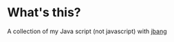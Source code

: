 # What's this?

A collection of my Java script (not javascript) with [jbang](https://www.jbang.dev)
